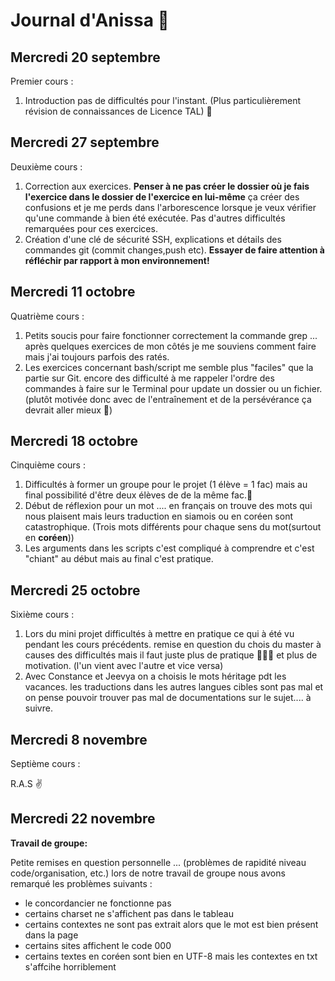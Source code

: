 # Journal d'Anissa 🌻

## Mercredi 20 septembre

Premier cours :
1. Introduction pas de difficultés pour l'instant. (Plus particulièrement révision de connaissances de Licence TAL) 🧠

## Mercredi 27 septembre 

Deuxième cours :
1. Correction aux exercices. **Penser à ne pas créer le dossier où je fais l'exercice dans le dossier de l'exercice en lui-même** ça créer des confusions et je me perds dans l'arborescence lorsque je veux vérifier qu'une commande à bien été exécutée. Pas d'autres difficultés remarquées pour ces exercices.
2. Création d'une clé de sécurité SSH, explications et détails des commandes git (commit changes,push etc). **Essayer de faire attention à réfléchir par rapport à mon environnement!**

## Mercredi 11 octobre 

Quatrième cours : 

1. Petits soucis pour faire fonctionner correctement la commande grep ... après quelques exercices de mon côtés je me souviens comment faire mais j'ai toujours parfois des ratés.
2. Les exercices concernant bash/script me semble plus "faciles" que la partie sur Git. encore des difficulté à me rappeler l'ordre des commandes à faire sur le Terminal pour update un dossier ou un fichier.(plutôt motivée donc avec de l'entraînement et de la persévérance ça devrait aller mieux 💪)

## Mercredi 18 octobre 

Cinquième cours : 

1. Difficultés à former un groupe pour le projet (1 élève = 1 fac) mais au final possibilité d'être deux élèves de de la même fac.🎉
2. Début de réflexion pour un mot .... en français on trouve des mots qui nous plaisent mais leurs traduction en siamois ou en coréen sont catastrophique. (Trois mots différents pour chaque sens du mot(surtout en **coréen**))
3. Les arguments dans les scripts c'est compliqué à comprendre et c'est "chiant" au début mais au final c'est pratique. 

## Mercredi 25 octobre 

Sixième cours :

1. Lors du mini projet difficultés à mettre en pratique ce qui à été vu pendant les cours précédents. remise en question du chois du master à causes des difficultés mais il faut juste plus de pratique 👩🏾‍💻 et plus de motivation. (l'un vient avec l'autre et vice versa) 
2. Avec Constance et Jeevya on a choisis le mots héritage pdt les vacances. les traductions dans les autres langues cibles sont pas mal et on pense pouvoir trouver pas mal de documentations sur le sujet.... à suivre. 

## Mercredi 8 novembre 

Septième cours : 

R.A.S ✌️ 

## Mercredi 22 novembre 

**Travail de groupe:**

Petite remises en question personnelle ... (problèmes de rapidité niveau code/organisation, etc.) 
lors de notre travail de groupe nous avons remarqué les problèmes suivants :
- le concordancier ne fonctionne pas
- certains charset ne s'affichent pas dans le tableau
- certains contextes ne sont pas extrait alors que le mot est bien présent dans la page
- certains sites affichent le code 000
- certains textes en coréen sont bien en UTF-8 mais les contextes en txt s'affcihe horriblement 
